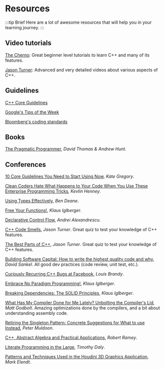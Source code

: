 # Resources

:::tip Brief
Here are a lot of awesome resources that will help you in your learning journey.
:::

## Video tutorials

[The Cherno](https://youtu.be/2BP8NhxjrO0?list=PLlrATfBNZ98dudnM48yfGUldqGD0S4FFb): Great beginner level tutorials to learn C++ and many of its features.

[Jason Turner](https://youtu.be/UYEyHlynkPc): Advanced and very detailed videos about various aspects of C++.

## Guidelines

[C++ Core Guidelines](https://isocpp.github.io/CppCoreGuidelines/CppCoreGuidelines)

[Google's Tips of the Week](https://abseil.io/tips/)

[Bloomberg's coding standards](http://bloomberg.github.io/bde/knowledge_base/coding_standards.html)

## Books

[The Pragmatic Programmer](https://pragprog.com/titles/tpp20/the-pragmatic-programmer-20th-anniversary-edition/), *David Thomas & Andrew Hunt*.

## Conferences

[10 Core Guidelines You Need to Start Using Now](https://www.youtube.com/watch?v=XkDEzfpdcSg), *Kate Gregory*.

[Clean Coders Hate What Happens to Your Code When You Use These Enterprise Programming Tricks](https://youtu.be/FyCYva9DhsI), *Kevlin Henney*.

[Using Types Effectively](https://www.youtube.com/watch?v=ojZbFIQSdl8), *Ben Deane*.

[Free Your Functions!](https://www.youtube.com/watch?v=WLDT1lDOsb4), *Klaus Iglberger*.

[Declarative Control Flow](https://www.youtube.com/watch?v=WjTrfoiB0MQ), *Andrei Alexandrescu*.

[C++ Code Smells](https://www.youtube.com/watch?v=f_tLQl0wLUM), *Jason Turner*. Great quiz to test your knowledge of C++ features.

[The Best Parts of C++](https://www.youtube.com/watch?v=iz5Qx18H6lg), *Jason Turner*. Great quiz to test your knowledge of C++ features.

[Building Software Capital: How to write the highest quality code and why](https://www.youtube.com/watch?v=ta3S8CRN2TM), *David Sankel*. All good dev practices (code review, unit test, etc.).

[Curiously Recurring C++ Bugs at Facebook](https://www.youtube.com/watch?v=lkgszkPnV8g), *Louis Brandy*.

[Embrace No Paradigm Programming!](https://www.youtube.com/watch?v=fwXaRH5ffJM), *Klaus Iglberger*.

[Breaking Dependencies: The SOLID Principles](https://www.youtube.com/watch?v=Ntraj80qN2k), *Klaus Iglberger*.

[What Has My Compiler Done for Me Lately? Unbolting the Compiler's Lid](https://www.youtube.com/watch?v=bSkpMdDe4g4), *Matt Godbolt*. Amazing optimizations done by the compilers, and a bit about understanding assembly code.

[Retiring the Singleton Pattern: Concrete Suggestions for What to use Instead](https://www.youtube.com/watch?v=K5c7uvWe_hw), *Peter Muldoon*.

[C++, Abstract Algebra and Practical Applications](https://youtu.be/632a-DMM5J0), *Robert Ramey*.

[Literate Programming in the Large](https://www.youtube.com/watch?v=Av0PQDVTP4A), *Timothy Daly*.

[Patterns and Techniques Used in the Houdini 3D Graphics Application](https://youtu.be/2YXwg0n9e7E), *Mark Elendt*.